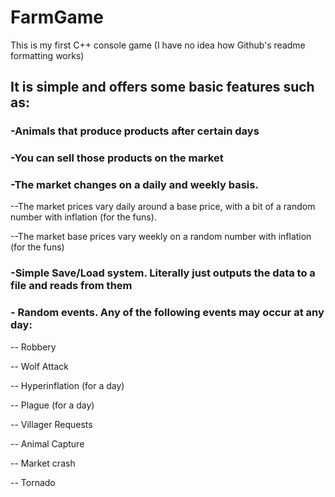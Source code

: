 # FarmGame
This is my first C++ console game (I have no idea how Github's readme formatting works)

## It is simple and offers some basic features such as:

  ### -Animals that produce products after certain days
  
  ### -You can sell those products on the market
  
  ### -The market changes on a daily and weekly basis. 
  
  --The market prices vary daily around a base price, with a bit of a random number with inflation (for the funs).
   
  --The market base prices vary weekly on a random number with inflation (for the funs)

  ### -Simple Save/Load system. Literally just outputs the data to a file and reads from them
  
  ### - Random events. Any of the following events may occur at any day:
  
  -- Robbery

  -- Wolf Attack

  -- Hyperinflation (for a day)

  -- Plague (for a day)

  -- Villager Requests

  -- Animal Capture

  -- Market crash

  -- Tornado



